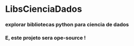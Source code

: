 # LibsCienciaDados
### explorar bibliotecas python para ciencia de dados
### E, este projeto sera ope-source !
